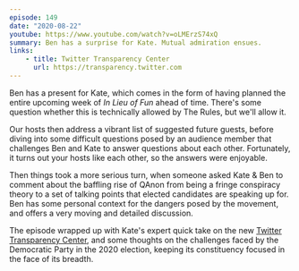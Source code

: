 ```yaml
---
episode: 149
date: "2020-08-22"
youtube: https://www.youtube.com/watch?v=oLMErzS74xQ
summary: Ben has a surprise for Kate. Mutual admiration ensues.
links:
    - title: Twitter Transparency Center
      url: https://transparency.twitter.com
---
```

Ben has a present for Kate, which comes in the form of having planned the entire upcoming week of *In Lieu of Fun* ahead of time. There's some question whether this is technically allowed by The Rules, but we'll allow it.

Our hosts then address a vibrant list of suggested future guests, before diving into some difficult questions posed by an audience member that challenges Ben and Kate to answer questions about each other. Fortunately, it turns out your hosts like each other, so the answers were enjoyable.

Then things took a more serious turn, when someone asked Kate & Ben to comment about the baffling rise of QAnon from being a fringe conspiracy theory to a set of talking points that elected candidates are speaking up for. Ben has some personal context for the dangers posed by the movement, and offers a very moving and detailed discussion.

The episode wrapped up with Kate's expert quick take on the new [Twitter Transparency Center](https://transparency.twitter.com), and some thoughts on the challenges faced by the Democratic Party in the 2020 election, keeping its constituency focused in the face of its breadth.
